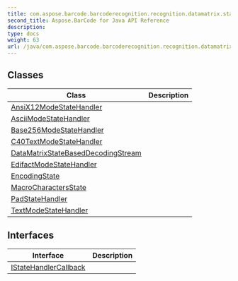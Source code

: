 ```yaml
---
title: com.aspose.barcode.barcoderecognition.recognition.datamatrix.statehandler
second_title: Aspose.BarCode for Java API Reference
description: 
type: docs
weight: 63
url: /java/com.aspose.barcode.barcoderecognition.recognition.datamatrix.statehandler/
---
```


## Classes

| Class | Description |
| --- | --- |
| [AnsiX12ModeStateHandler](../com.aspose.barcode.barcoderecognition.recognition.datamatrix.statehandler/ansix12modestatehandler) |  |
| [AsciiModeStateHandler](../com.aspose.barcode.barcoderecognition.recognition.datamatrix.statehandler/asciimodestatehandler) |  |
| [Base256ModeStateHandler](../com.aspose.barcode.barcoderecognition.recognition.datamatrix.statehandler/base256modestatehandler) |  |
| [C40TextModeStateHandler](../com.aspose.barcode.barcoderecognition.recognition.datamatrix.statehandler/c40textmodestatehandler) |  |
| [DataMatrixStateBasedDecodingStream](../com.aspose.barcode.barcoderecognition.recognition.datamatrix.statehandler/datamatrixstatebaseddecodingstream) |  |
| [EdifactModeStateHandler](../com.aspose.barcode.barcoderecognition.recognition.datamatrix.statehandler/edifactmodestatehandler) |  |
| [EncodingState](../com.aspose.barcode.barcoderecognition.recognition.datamatrix.statehandler/encodingstate) |  |
| [MacroCharactersState](../com.aspose.barcode.barcoderecognition.recognition.datamatrix.statehandler/macrocharactersstate) |  |
| [PadStateHandler](../com.aspose.barcode.barcoderecognition.recognition.datamatrix.statehandler/padstatehandler) |  |
| [TextModeStateHandler](../com.aspose.barcode.barcoderecognition.recognition.datamatrix.statehandler/textmodestatehandler) |  |

## Interfaces

| Interface | Description |
| --- | --- |
| [IStateHandlerCallback](../com.aspose.barcode.barcoderecognition.recognition.datamatrix.statehandler/istatehandlercallback) |  |
